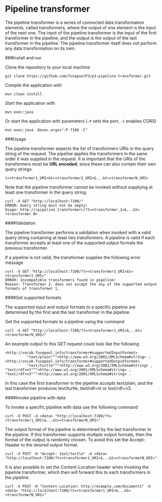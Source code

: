 Pipeline transformer
====================

The pipeline transformer is a series of connected data transformation elements, called transformers, where the output of one element is the input of the next one. The input of the pipeline transformer is the input of the first transformer in the pipeline, and the output is the output of the last transformer in the pipeline. The pipeline transformer itself does not perform any data transformation on its own.

###Install and run

Clone the repository to your local machine

    git clone https://github.com/fusepoolP3/p3-pipeline-transformer.git

Compile the application with

    mvn clean install

Start the application with

    mvn exec:java

Or start the application with parameters (`-P` sets the port, `-C` enables CORS)

    mvn exec:java -Dexec.args="-P 7100 -C"

###Usage

The pipeline transformer expects the list of transformers URIs in the query string of the request. The pipeline applies the transformers in the same order it was supplied in the request. It is important that the URIs of the transformers must be **URL encoded**, since these can also contain their own query strings.

    t=<transformer1_URI>&t=<transformer2_URI>&...&t=<transformerN_URI>

Note that the pipeline transformer cannot be invoked without supplying at least one transformer in the query string.

    curl -X GET "http://localhost:7100/"
    ERROR: Query string must not be empty!
    Usage: http://<pipeline_transformer>/?t=<transformer_1>&...&t=<transformer_N>

####Validation

The pipeline transformer performs a validation when invoked with a valid query string containing at least two transformers. A pipeline is valid if each transformer accepts at least one of the supported output formats the previous transformer.

If a pipeline is not valid, the transformer supplies the following error message

    curl -X GET "http://localhost:7100/?t=<transformer1_URI>&t=<transformer2_URI>"
    ERROR: Incompatible transformers found in pipeline!
    Reason: Transformer 2. does not accept the any of the supported output formats of transformer 1.

####Get supported formats

The supported input and output formats to a specific pipeline are determined by the first and the last transformer in the pipeline.

Get the supported formats to a pipeline using the command

    curl -X GET "http://localhost:7100/?t=<transformer1_URI>&...&t=<transformerN_URI>"

An example output to this GET request could look like the following

    <http://vocab.fusepool.info/transformer#supportedInputFormat>
              "text/plain"^^<http://www.w3.org/2001/XMLSchema#string> ;
    <http://vocab.fusepool.info/transformer#supportedOutputFormat>
              "text/turtle"^^<http://www.w3.org/2001/XMLSchema#string> ,  "text/rdf+nt"^^<http://www.w3.org/2001/XMLSchema#string> , "text/rdf+n3"^^<http://www.w3.org/2001/XMLSchema#string> .

In this case the first transformer in the pipeline accepts text/plain, and the last transformer produces text/turtle, text/rdf+nt or text/rdf+n3.

####Invoke pipeline with data

To invoke a specific pipeline with data use the following command

    curl -X POST -d <data> "http://localhost:7100/?t=<transformer1_URI>&...&t=<transformerN_URI>"

The output format of the pipeline is determined by the last transformer in the pipeline. If this transformer supports multiple output formats, then the format of the output is randomly chosen. To avoid this set the Accept-Header to the desired output format.

    curl -X POST -H "Accept: text/turtle" -d <data> "http://localhost:7100/?t=<transformer1_URI>&...&t=<transformerN_URI>"

It is also possible to set the Content-Location header when invoking the pipeline transformer, which then will forward this to each transformers in the pipeline.

    curl -X POST -H "Content-Location: http://example.com/document1" -d <data> "http://localhost:7100/?t=<transformer1_URI>&...&t=<transformerN_URI>"
